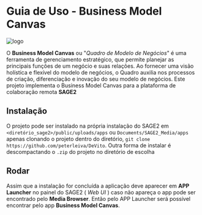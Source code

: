 # Guia de Uso - Business Model Canvas

![logo](https://github.com/peterleiva/DeVito/blob/develop/bmc.png)

O **Business Model Canvas** ou "*Quadro de Modelo de Negócios*" é uma ferramenta de gerenciamento estratégico, que permite planejar as principais funções de um negócio e suas relações. Ao fornecer uma visão holística e flexível do modelo de negócios, o Quadro auxilia nos processos de criação, diferenciação e inovação do seu modelo de negócios.
Este projeto implementa o Business Model Canvas para a plataforma de colaboração remota **SAGE2**

## Instalação

O projeto pode ser instalado na própria instalação do SAGE2 em  `<diretório_sage2>/public/uploads/apps`  ou `Documents/SAGE2_Media/apps`  apenas clonando o projeto dentro do diretório,  `git clone https://github.com/peterleiva/DeVito`. Outra forma de instalar é descompactando o `.zip`  do projeto no diretório de escolha

## Rodar

Assim que a instalação for concluída a aplicação deve aparecer em **APP Launcher** no painel do SAGE2 ( *Web UI* ) caso não apareça o app pode ser encontrado pelo **Media Browser**. Então pelo APP Launcher será possível encontrar pelo app **Business Model Canvas**.
